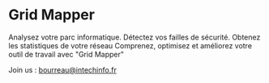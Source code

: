 Grid Mapper
==========

Analysez votre parc informatique.
Détectez vos failles de sécurité.
Obtenez les statistiques de votre réseau
Comprenez, optimisez et améliorez votre outil de travail avec "Grid Mapper"

Join us :
[bourreau@intechinfo.fr](mailto:bourreau@intechinfo.fr)
